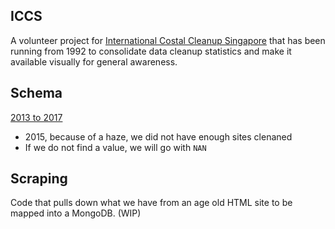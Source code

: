 ## ICCS

A volunteer project for [International Costal Cleanup Singapore](http://coastalcleanup.nus.edu.sg/) that has been running from 1992 to consolidate data cleanup statistics and make it available visually for general awareness.

## Schema

[2013 to 2017](https://docs.google.com/spreadsheets/d/1twbvDgqsKK8N2Y3HtpLBopB1004PBw00BOd2m1nNXrI/edit#gid=0)

* 2015, because of a haze, we did not have enough sites clenaned
* If we do not find a value, we will go with `NAN`

## Scraping

Code that pulls down what we have from an age old HTML site to be mapped into a MongoDB. (WIP)
